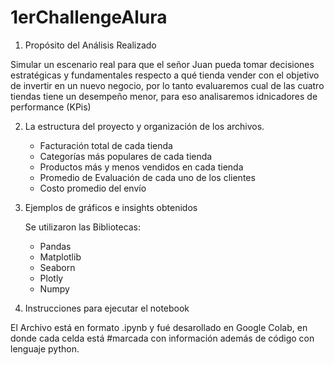 # 1erChallengeAlura

1. Propósito del Análisis Realizado

Simular un escenario real para que el señor Juan pueda tomar decisiones estratégicas y fundamentales respecto a qué tienda vender con el objetivo de invertir en un nuevo negocio, por lo tanto evaluaremos cual de las cuatro tiendas tiene un desempeño menor, para eso analisaremos idnicadores de performance (KPis)

2. La estructura del proyecto y organización de los archivos.
   - Facturación total de cada tienda
   - Categorías más populares de cada tienda
   - Productos más y menos vendidos en cada tienda
   - Promedio de Evaluación de cada uno de los clientes
   - Costo promedio del envío 

3. Ejemplos de gráficos e insights obtenidos
   
   Se utilizaron las Bibliotecas:
   - Pandas
   - Matplotlib
   - Seaborn
   - Plotly
   - Numpy

5. Instrucciones para ejecutar el notebook

El Archivo está en formato .ipynb y fué desarollado en Google Colab, en donde cada celda está #marcada con información además de código con lenguaje python. 

   











